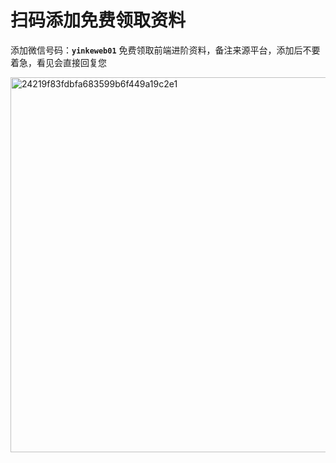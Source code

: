<h1>扫码添加免费领取资料</h1>

添加微信号码：**`yinkeweb01`** 免费领取前端进阶资料，备注来源平台，添加后不要着急，看见会直接回复您

<img width="600" alt="24219f83fdbfa683599b6f449a19c2e1" src="https://github.com/user-attachments/assets/aeaeedfe-23ac-43d4-bf92-62fbc01a8bcf" />
